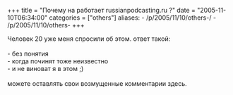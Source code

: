 +++
title = "Почему на работает russianpodcasting.ru ?"
date = "2005-11-10T06:34:00"
categories = ["others"]
aliases:
    - /p/2005/11/10/others-/
    - /p/2005/11/10/others-
+++


Человек 20 уже меня спросили об этом. ответ такой:<br/><br/>- без понятия<br/>- когда починят тоже неизвестно<br/>- и не виноват я в этом ;)<br/><br/>можете оставлять свои возмущенные комментарии здесь.